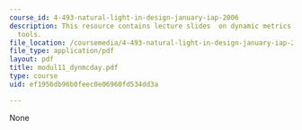 ```yaml
---
course_id: 4-493-natural-light-in-design-january-iap-2006
description: This resource contains lecture slides  on dynamic metrics and related
  tools.
file_location: /coursemedia/4-493-natural-light-in-design-january-iap-2006/ef1956db96b0feec0e06960fd534dd3a_modul11_dynmcday.pdf
file_type: application/pdf
layout: pdf
title: modul11_dynmcday.pdf
type: course
uid: ef1956db96b0feec0e06960fd534dd3a

---
```

None